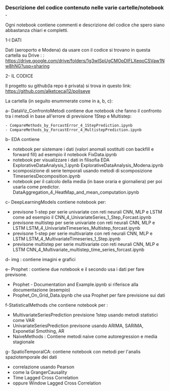 ### Descrizione del codice contenuto nelle varie cartelle/notebook .

Ogni notebook contiene commenti e descrizione del codice che spero siano abbastanza chiari e completti.

1-I DATI

Dati (aeroporto e Modena) da usare con il codice si trovano in questa cartella su Drive :
: https://drive.google.com/drive/folders/1g3wISpUgCMOpDIFLXeqoCSVaw1Nw8hNG?usp=sharing


2- IL CODICE

Il progetto su github(la repo è privata) si trova in questo link: https://github.com/alketcecaj12/poliseye

La cartella (in seguito enummerate come in a, b, c):

a- DataViz_ConfrontoMetodi contiene due notebook che fanno il confronto tra i metodi in base all'errore
   di previsione 1Step e Multistep:

    - CompareMethods_by_ForcastError_4_1StepPrediction.ipynb
    - CompareMethods_by_ForcastError_4_MultistepPrediction.ipynb


b- EDA contiene
   - notebook per sistemare i dati (valori anomali sostituiti con backfill e forward fill)
     ad esempio il notebook FixData.ipynb
   - notebook per visualizzare i dati in filisofia EDA
     ExplorativeDataAnalysis_1.ipynb
     ExplorativeDataAnalysis_Modena.ipynb
   - scomposizione di serie temporali usando metodi di scomposizione
     TimeseriesDecomposition.ipynb
   - notebook per il calcolo della media (in base oraria e giornaliera) per poi usarla come predictor.
     DataAggregation_4_HeatMap_and_mean_computation.ipynb  

c- DeepLearningModels contiene notebook per:
   - previsone 1-step per serie univariate con reti neurali CNN, MLP e LSTM
     come ad esempio il CNN_4_UnivariateSeries_1_Step_Forcast.ipynb
   - previsone multistep per serie univariate con reti neurali CNN, MLP e LSTM
     LSTM_4_UnivariateTimeseries_Multistep_forcast.ipynb
   - previsone 1-step per serie multivariate con reti neurali CNN, MLP e LSTM
     LSTM_4_MultivariateTimeseries_1_Step.ipynb
   - previsone multistep per serie multivariate con reti neurali CNN, MLP e LSTM
     CNN_4_Multivariate_multistep_time_series_forcast.ipynb

d- img : contiene imagini e grafici

e- Prophet : contiene due notebook  e il secondo
   usa i dati per fare previsone.
  - Prophet - Documentation and Example.ipynb  si riferisce alla documentazione (esempio)
  - Prophet_On_Grid_Data.ipynb che usa Prophet per fare previsione sui dati

f-StatisticalMethods che contiene notebook per :

  - MultivariateSeriesPrediction
     previsione 1step usando metodi statistici come VAR
  - UnivariateSeriesPrediction
     previsone usando ARIMA, SARIMA, Exponetial Smothing, AR
  - NaiveMethods :
    Contiene metodi naive come autoregression e media stagionale

g- SpatioTemporalCA: contiene notebook con metodi per l'analis spaziotemporale dei dati
   - correlazione usando Pearson
   - come la GrangerCausality
   - Time Lagged Cross Correlation
   - oppure Window Lagged Cross Correlation
